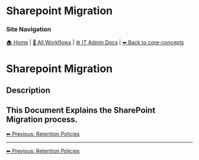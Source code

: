 <!-- description: Documentation about Sharepoint Migration for Your Organization. -->

# Sharepoint Migration

### Site Navigation
[🏠 Home](../../README.md) | [📂 All Workflows](../../users/users.md) | [⚙ IT Admin Docs](../../it-admins/README.md) | [⬅ Back to core-concepts](../README.md)

# Sharepoint Migration

## Description
This Document Explains the SharePoint Migration process.
---

[⬅ Previous: Retention Policies](retention-policies.md)

---

[⬅ Previous: Retention Policies](retention-policies.md)